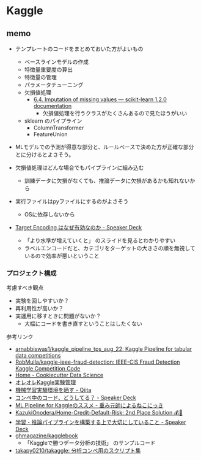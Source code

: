 
# Kaggle

## memo

- テンプレートのコードをまとめておいた方がよいもの
  - ベースラインモデルの作成
  - 特徴量重要度の算出
  - 特徴量の管理
  - パラメータチューニング
  - 欠損値処理
    - [6.4. Imputation of missing values — scikit-learn 1.2.0
      documentation](https://scikit-learn.org/stable/modules/impute.html)
      - 欠損値処理を行うクラスがたくさんあるので見たほうがいい
  - sklearn のパイプライン
    - ColumnTransformer
    - FeatureUnion

  

- MLモデルでの予測が得意な部分と、ルールベースで決めた方が正確な部分とに分けるとよさそう。
- 欠損値処理はどんな場合でもパイプラインに組み込む
  - 訓練データに欠損がなくても、推論データに欠損があるかも知れないから
- 実行ファイルはpyファイルにするのがよさそう
  - OSに依存しないから

  

- [Target Encoding はなぜ有効なのか - Speaker
  Deck](https://speakerdeck.com/hakubishin3/target-encoding-hanazeyou-xiao-nafalseka)
  - 「より水準が増えていくと」 のスライドを見るとわかりやすい
  - ラベルエンコードだと、カテゴリをターゲットの大きさの順を無視しているので効率が悪いということ

### プロジェクト構成

考慮すべき観点  

- 実験を回しやすいか？
- 再利用性が高いか？
- 実運用に移すときに問題がないか？
  - 大幅にコードを書き直すということはしたくない

参考リンク  

- [arnabbiswas1/kaggle_pipeline_tps_aug_22: Kaggle Pipeline for tabular
  data
  competitions](https://github.com/arnabbiswas1/kaggle_pipeline_tps_aug_22)
- [RobMulla/kaggle-ieee-fraud-detection: IEEE-CIS Fraud Detection Kaggle
  Competition
  Code](https://github.com/RobMulla/kaggle-ieee-fraud-detection)
- [Home - Cookiecutter Data
  Science](https://drivendata.github.io/cookiecutter-data-science/)
- [オレオレKaggle実験管理](https://zenn.dev/fkubota/articles/f7efe69fd2044d)
- [機械学習実験環境を晒す -
  Qiita](https://qiita.com/chizuchizu/items/8261bb831b2eebf1a6af)
- [コンペ中のコード、どうしてる？ - Speaker
  Deck](https://speakerdeck.com/koukyo1994/konpezhong-falsekodo-dousiteru?slide=12)
- [ML Pipeline for Kaggleのススメ -
  重み元帥によるねこにっき](https://mocobt.hatenablog.com/entry/2020/03/18/230758)
- [KazukiOnodera/Home-Credit-Default-Risk: 2nd Place Solution
  💰🥈](https://github.com/KazukiOnodera/Home-Credit-Default-Risk)
- [学習・推論パイプラインを構築する上で大切にしていること - Speaker
  Deck](https://speakerdeck.com/takapy/xue-xi-tui-lun-paipurainwogou-zhu-surushang-deda-qie-nisiteirukoto)
- [ghmagazine/kagglebook](https://github.com/ghmagazine/kagglebook)
  - 「Kaggleで勝つデータ分析の技術」 のサンプルコード
- [takapy0210/takaggle:
  分析コンペ用のスクリプト集](https://github.com/takapy0210/takaggle)
